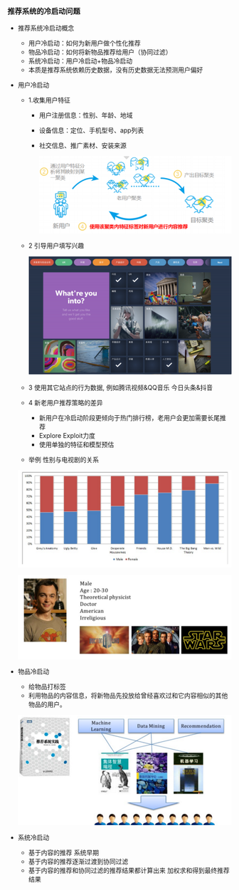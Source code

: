 ### 推荐系统的冷启动问题

- 推荐系统冷启动概念

  - ⽤户冷启动：如何为新⽤户做个性化推荐
  - 物品冷启动：如何将新物品推荐给⽤户（协同过滤）
  - 系统冷启动：⽤户冷启动+物品冷启动
  - 本质是推荐系统依赖历史数据，没有历史数据⽆法预测⽤户偏好

- 用户冷启动

  - 1.收集⽤户特征

    - ⽤户注册信息：性别、年龄、地域

    - 设备信息：定位、⼿机型号、app列表

    - 社交信息、推⼴素材、安装来源

      ![](./img/recommend4.png)

  - 2 引导用户填写兴趣

    ![](./img/recommend5.png)

  - 3 使用其它站点的行为数据, 例如腾讯视频&QQ音乐 今日头条&抖音

  - 4 新老用户推荐策略的差异

    - 新⽤户在冷启动阶段更倾向于热门排⾏榜，⽼⽤户会更加需要长尾推荐
    - Explore Exploit⼒度
    - 使⽤单独的特征和模型预估

  - 举例 性别与电视剧的关系

  ![](./img/firststart.png)

  ![](./img/firststart1.png)

- 物品冷启动

  - 给物品打标签
  - 利用物品的内容信息，将新物品先投放给曾经喜欢过和它内容相似的其他物品的用户。

  ![](./img/firststart2.png)

- 系统冷启动
  - 基于内容的推荐 系统早期
  - 基于内容的推荐逐渐过渡到协同过滤
  - 基于内容的推荐和协同过滤的推荐结果都计算出来 加权求和得到最终推荐结果